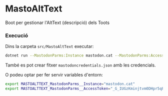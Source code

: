 # MastoAltText

Boot per gestionar l'AltText (descripció) dels Toots

### Execució

Dins la carpeta `src/MastoAltText` executar:

```bash
dotnet run --MastodonParms:Instance mastodon.cat --MastodonParms:AccessToken _G_IUGzKminjtvm0DHpr5qPvmIcHvXtxpJORnqxr0tY
```

També es pot crear fitxer `mastodoncredentials.json` amb les credencials.

O podeu optar per fer servir variables d'entorn:

```bash
export MASTOALTTEXT_MastodonParms__Instance="mastodon.cat"
export MASTOALTTEXT_MastodonParms__AccessToken="_G_IUGzKminjtvm0DHpr5qPvmIcHvXtxpJORnqxr0tY"
```

